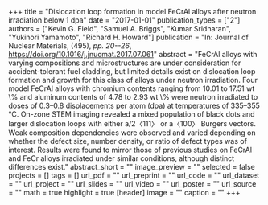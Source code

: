 +++
title = "Dislocation loop formation in model FeCrAl alloys after neutron irradiation below 1 dpa"
date = "2017-01-01"
publication_types = ["2"]
authors = ["Kevin G. Field", "Samuel A. Briggs", "Kumar Sridharan", "Yukinori Yamamoto", "Richard H. Howard"]
publication = "In: Journal of Nuclear Materials, (495), _pp. 20--26_, https://doi.org/10.1016/j.jnucmat.2017.07.061"
abstract = "FeCrAl alloys with varying compositions and microstructures are under consideration for accident-tolerant fuel cladding, but limited details exist on dislocation loop formation and growth for this class of alloys under neutron irradiation. Four model FeCrAl alloys with chromium contents ranging from 10.01 to 17.51 wt \\% and aluminum contents of 4.78 to 2.93 wt \\% were neutron irradiated to doses of 0.3–0.8 displacements per atom (dpa) at temperatures of 335–355 °C. On-zone STEM imaging revealed a mixed population of black dots and larger dislocation loops with either a/2〈111〉 or a〈100〉 Burgers vectors. Weak composition dependencies were observed and varied depending on whether the defect size, number density, or ratio of defect types was of interest. Results were found to mirror those of previous studies on FeCrAl and FeCr alloys irradiated under similar conditions, although distinct differences exist."
abstract_short = ""
image_preview = ""
selected = false
projects = []
tags = []
url_pdf = ""
url_preprint = ""
url_code = ""
url_dataset = ""
url_project = ""
url_slides = ""
url_video = ""
url_poster = ""
url_source = ""
math = true
highlight = true
[header]
image = ""
caption = ""
+++
